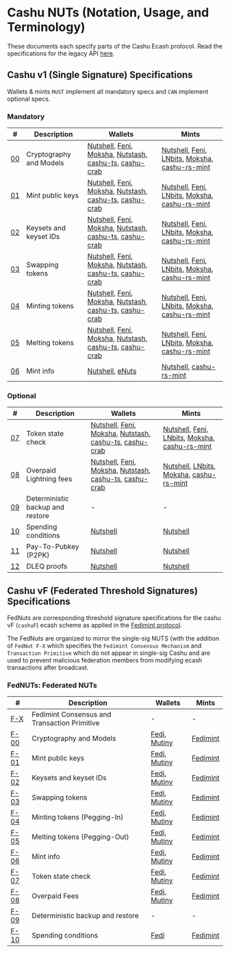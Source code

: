 # Cashu NUTs (Notation, Usage, and Terminology)

These documents each specify parts of the Cashu Ecash protocol. Read the specifications for the legacy API [here](https://github.com/cashubtc/nuts/tree/74f26b81b6617db710fa1081eebc0c7203711213).

## Cashu v1 (Single Signature) Specifications
Wallets & mints `MUST` implement all mandatory specs and `CAN` implement optional specs.

### Mandatory
| # | Description | Wallets | Mints |
|--- | --- | --- | --- |
| [00][00] | Cryptography and Models | [Nutshell][py], [Feni][feni], [Moksha][cashume], [Nutstash][ns], [cashu-ts][ts], [cashu-crab][cashu-crab] | [Nutshell][py], [Feni][feni], [LNbits], [Moksha][moksha], [cashu-rs-mint][cashu-rs-mint]
| [01][01] | Mint public keys | [Nutshell][py], [Feni][feni], [Moksha][cashume], [Nutstash][ns], [cashu-ts][ts], [cashu-crab][cashu-crab] | [Nutshell][py], [Feni][feni], [LNbits], [Moksha][moksha], [cashu-rs-mint][cashu-rs-mint]
| [02][02] | Keysets and keyset IDs | [Nutshell][py], [Feni][feni], [Moksha][cashume], [Nutstash][ns], [cashu-ts][ts], [cashu-crab][cashu-crab] | [Nutshell][py], [Feni][feni], [LNbits], [Moksha][moksha], [cashu-rs-mint][cashu-rs-mint]
| [03][03] | Swapping tokens | [Nutshell][py], [Feni][feni], [Moksha][cashume], [Nutstash][ns], [cashu-ts][ts], [cashu-crab][cashu-crab] | [Nutshell][py], [Feni][feni], [LNbits], [Moksha][moksha], [cashu-rs-mint][cashu-rs-mint]
| [04][04] | Minting tokens | [Nutshell][py], [Feni][feni], [Moksha][cashume], [Nutstash][ns], [cashu-ts][ts], [cashu-crab][cashu-crab] | [Nutshell][py], [Feni][feni], [LNbits], [Moksha][moksha], [cashu-rs-mint][cashu-rs-mint]
| [05][05] | Melting tokens | [Nutshell][py], [Feni][feni], [Moksha][cashume], [Nutstash][ns], [cashu-ts][ts], [cashu-crab][cashu-crab] | [Nutshell][py], [Feni][feni], [LNbits], [Moksha][moksha], [cashu-rs-mint][cashu-rs-mint]
| [06][06] | Mint info | [Nutshell][py], [eNuts][enuts] | [Nutshell][py], [cashu-rs-mint][cashu-rs-mint]

### Optional
| # | Description | Wallets | Mints |
| --- | --- | --- | --- |
| [07][07] | Token state check | [Nutshell][py], [Feni][feni], [Moksha][cashume], [Nutstash][ns], [cashu-ts][ts], [cashu-crab][cashu-crab] | [Nutshell][py], [Feni][feni], [LNbits], [Moksha][moksha], [cashu-rs-mint][cashu-rs-mint]
| [08][08] | Overpaid Lightning fees | [Nutshell][py], [Feni][feni], [Moksha][cashume], [Nutstash][ns], [cashu-ts][ts], [cashu-crab][cashu-crab] | [Nutshell][py], [LNbits], [Moksha][moksha], [cashu-rs-mint][cashu-rs-mint]
| [09][09] | Deterministic backup and restore | - | -
| [10][10] | Spending conditions | [Nutshell][py] | [Nutshell][py]
| [11][11] | Pay-To-Pubkey (P2PK) | [Nutshell][py] | [Nutshell][py]
| [12][12] | DLEQ proofs | [Nutshell][py] | [Nutshell][py]

## Cashu vF (Federated Threshold Signatures) Specifications

FedNuts are corresponding threshold signature specifications for the cashu vF (`cashuF`) ecash scheme as applied in the [Fedimint protocol](https://github.com/fedimint/fedimint).

The FedNuts are organized to mirror the single-sig NUTS (with the addition of `FedNut F-X` which specifies the `Fedimint Consensus Mechanism` and `Transaction Primitive` which do not appear in single-sig Cashu and are used to prevent malicious federation members from modifying ecash transactions after broadcast.

### FedNUTs: Federated NUTs
| # | Description | Wallets | Mints |
| ---- | --- | --- | --- |
| [F-X](/fedNuts/F-X.md)   | Fedimint Consensus and Transaction Primitive | - | - |
| [F-00](/fedNuts/F-00.md) | Cryptography and Models | [Fedi](https://fedi.xyz), [Mutiny](https://mutinywallet.com) | [Fedimint](https://fedimint.com) |
| [F-01](/fedNuts/F-01.md) | Mint public keys | [Fedi](https://fedi.xyz), [Mutiny](https://mutinywallet.com) | [Fedimint](https://fedimint.com) |
| [F-02](/fedNuts/F-02.md) | Keysets and keyset IDs | [Fedi](https://fedi.xyz), [Mutiny](https://mutinywallet.com) | [Fedimint](https://fedimint.com) |
| [F-03](/fedNuts/F-03.md) | Swapping tokens | [Fedi](https://fedi.xyz), [Mutiny](https://mutinywallet.com) | [Fedimint](https://fedimint.com) |
| [F-04](/fedNuts/F-04.md) | Minting tokens (Pegging-In) | [Fedi](https://fedi.xyz), [Mutiny](https://mutinywallet.com) | [Fedimint](https://fedimint.com) |
| [F-05](/fedNuts/F-05.md) | Melting tokens (Pegging-Out) | [Fedi](https://fedi.xyz), [Mutiny](https://mutinywallet.com) | [Fedimint](https://fedimint.com) |
| [F-06](/fedNuts/F-06.md) | Mint info | [Fedi](https://fedi.xyz), [Mutiny](https://mutinywallet.com) | [Fedimint](https://fedimint.com) |
| [F-07](/fedNuts/F-07.md) | Token state check | [Fedi](https://fedi.xyz), [Mutiny](https://mutinywallet.com) | [Fedimint](https://fedimint.com) |
| [F-08](/fedNuts/F-08.md) | Overpaid Fees | [Fedi](https://fedi.xyz), [Mutiny](https://mutinywallet.com) | [Fedimint](https://fedimint.com) |
| [F-09](/fedNuts/F-09.md) | Deterministic backup and restore | - | - |
| [F-10](/fedNuts/F-10.md) | Spending conditions | [Fedi](https://fedi.xyz) | [Fedimint](https://fedimint.com) |

[py]: https://github.com/cashubtc/cashu
[feni]: https://github.com/cashubtc/cashu-feni
[lnbits]: https://github.com/lnbits/cashu
[cashume]: https://cashu.me
[ns]: https://nutstash.app/
[ts]: https://github.com/cashubtc/cashu-ts
[enuts]: https://github.com/cashubtc/eNuts
[moksha]: https://github.com/ngutech21/moksha
[cashu-crab]: https://github.com/thesimplekid/cashu-crab
[cashu-rs-mint]: https://github.com/thesimplekid/cashu-rs-mint

[00]: 00.md
[01]: 01.md
[02]: 02.md
[03]: 03.md
[04]: 04.md
[05]: 05.md
[06]: 06.md
[07]: 07.md
[08]: 08.md
[09]: 09.md
[10]: 10.md
[11]: 11.md
[12]: 12.md
